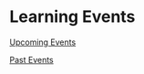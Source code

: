 # Learning Events


[Upcoming Events](./migration/upcoming-events.md ':include')


[Past Events](./migration/past-events.md ':include')

